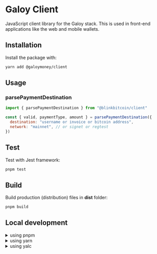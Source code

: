 # Galoy Client

JavaScript client library for the Galoy stack. This is used in front-end applications like the web and mobile wallets.

## Installation

Install the package with:

```bash
yarn add @galoymoney/client
```

## Usage

### parsePaymentDestination

```js
import { parsePaymentDestination } from "@blinkbitcoin/client"

const { valid, paymentType, amount } = parsePaymentDestination({
  destination: "username or invoice or bitcoin address",
  network: "mainnet", // or signet or regtest
})
```

## Test

Test with Jest framework:

```bash
pnpm test
```

## Build

Build production (distribution) files in **dist** folder:

```bash
pnpm build
```

## Local development


<details>
<summary>using pnpm</summary>

Run:

```bash
pnpm link --global
```

and in your test project run:

```bash
pnpm link --global @blinkbitcoin/client
```

If you want to remove the link, run:

```bash
# in your test project
pnpm unlink @blinkbitcoin/client

# in blinkbitcoin/client folder
pnpm unlink --global
```
</details>

<details>
<summary>using yarn</summary>

Run:

```bash
yarn link
```

and in your test project run:

```bash
yarn link @galoymoney/client
```

If you want to remove the symlink, run:

```bash
# in your test project
yarn unlink @galoymoney/client

# in galoymoney/client folder
yarn unlink
```
</details>

<details>
<summary>using yalc</summary>

Run:

```bash
# in galoymoney/client folder
yalc publish
```

in your test project run:

```bash
yalc add @galoymoney/client
```

If you want to remove the symlink, run:

```bash
# in your test project
yalc remove @galoymoney/client
```

to update changes, you have to run <code>yalc publish</code> before run:

```bash
# in your test project
yalc update
```
</details>
